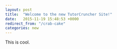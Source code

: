 ```yaml
---
layout: post
title:  "Welcome to the new TutorCruncher Site!"
date:   2015-11-19 15:48:53 +0000
redirect_from: "/crab-cake"
categories: new
---
```

This is cool.

